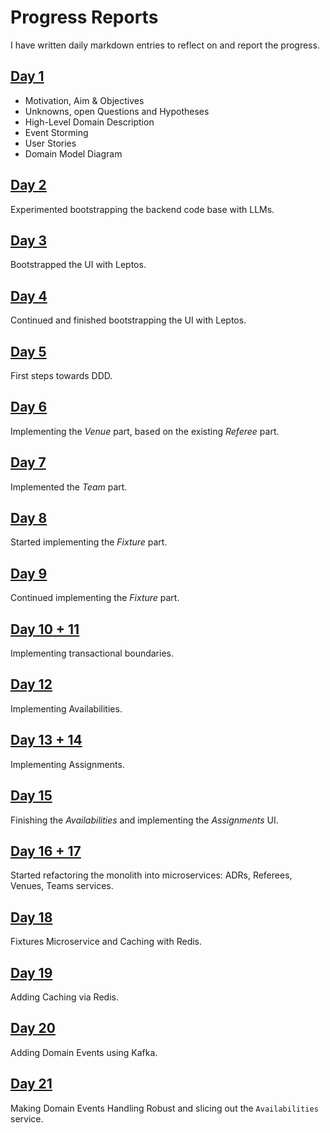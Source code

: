# Progress Reports

I have written daily markdown entries to reflect on and report the progress.

## [Day 1](./week1/day1/README.md)

- Motivation, Aim & Objectives
- Unknowns, open Questions and Hypotheses
- High-Level Domain Description
- Event Storming
- User Stories
- Domain Model Diagram

## [Day 2](./week1/day2/README.md)

Experimented bootstrapping the backend code base with LLMs.

## [Day 3](./week1/day3/README.md)

Bootstrapped the UI with Leptos.

## [Day 4](./week1/day4/README.md)

Continued and finished bootstrapping the UI with Leptos.

## [Day 5](./week1/day5/README.md)

First steps towards DDD.

## [Day 6](./week2/day6/README.md)

Implementing the *Venue* part, based on the existing *Referee* part.

## [Day 7](./week2/day7/README.md)

Implemented the *Team* part.

## [Day 8](./week2/day8/README.md)

Started implementing the *Fixture* part.

## [Day 9](./week2/day9/README.md)

Continued implementing the *Fixture* part.

## [Day 10 + 11](./week2/day10/README.md)

Implementing transactional boundaries.

## [Day 12](./week3/day12/README.md)

Implementing Availabilities.

## [Day 13 + 14](./week3/day13/README.md)

Implementing Assignments.

## [Day 15](./week3/day15/README.md)

Finishing the *Availabilities* and implementing the *Assignments* UI.

## [Day 16 + 17](./week4/day16/README.md)

Started refactoring the monolith into microservices: ADRs, Referees, Venues, Teams services.

## [Day 18](./week4/day18/README.md)

Fixtures Microservice and Caching with Redis.
    
## [Day 19](./week4/day19/README.md)

Adding Caching via Redis.

## [Day 20](./week5/day20/README.md)

Adding Domain Events using Kafka.

## [Day 21](./week5/day21/README.md)

Making Domain Events Handling Robust and slicing out the `Availabilities` service.